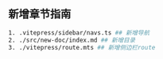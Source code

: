 ## 新增章节指南

```bash
1. .vitepress/sidebar/navs.ts ## 新增导航
2. ./src/new-doc/index.md ## 新增目录
3. ./vitepress/route.mts ## 新增侧边栏route
```